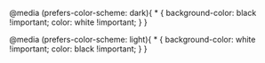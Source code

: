 @media (prefers-color-scheme: dark){
    * {
        background-color: black !important;
        color: white !important;
    }
}

@media (prefers-color-scheme: light){
    * {
        background-color: white !important;
        color: black !important;
    }
}
